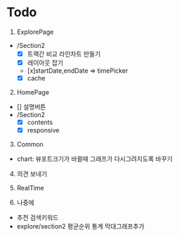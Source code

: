 # Todo

1. ExplorePage
- /Section2
    - [x] 트랙간 비교 라인차트 만들기
    - [x]  레이아웃 잡기
    - [x]startDate,endDate => timePicker
    - [x] cache

2. HomePage
- [] 설명버튼
- /Section2
    - [x] contents
    - [x] responsive
3. Common
- chart: 뷰포트크기가 바뀔때 그래프가 다시그려지도록 바꾸기

4. 의견 보내기

5. RealTime

5. 나중에
 - 추천 검색키워드
 - explore/section2 평균순위 통계 막대그래프추가